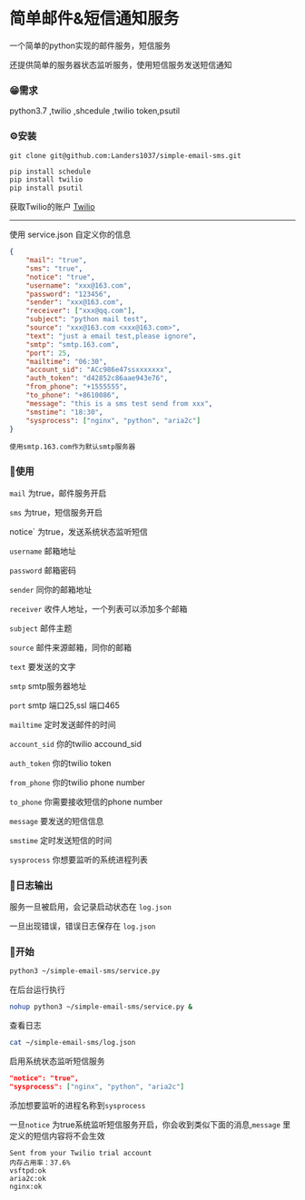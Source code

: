 # 简单邮件&短信通知服务
一个简单的python实现的邮件服务，短信服务

还提供简单的服务器状态监听服务，使用短信服务发送短信通知

### 😁需求

python3.7 ,twilio ,shcedule ,twilio token,psutil

### ⚙安装

```shell
git clone git@github.com:Landers1037/simple-email-sms.git
```



```python
pip install schedule
pip install twilio
pip install psutil
```

获取Twilio的账户  [Twilio](https://www.twilio.com/try-twilio)

------

使用 service.json 自定义你的信息

```json
{
    "mail": "true",
    "sms": "true",
    "notice": "true",
    "username": "xxx@163.com",
    "password": "123456",
    "sender": "xxx@163.com",
    "receiver": ["xxx@qq.com"],
    "subject": "python mail test",
    "source": "xxx@163.com <xxx@163.com>",
    "text": "just a email test,please ignore",
    "smtp": "smtp.163.com",
    "port": 25,
    "mailtime": "06:30",
    "account_sid": "ACc986e47ssxxxxxxx",
    "auth_token": "d42852c86aae943e76",
    "from_phone": "+1555555",
    "to_phone": "+8610086",
    "message": "this is a sms test send from xxx",
    "smstime": "18:30",
    "sysprocess": ["nginx", "python", "aria2c"]
}
```

`使用smtp.163.com作为默认smtp服务器`

### 📝使用

`mail` 为true，邮件服务开启

`sms` 为true，短信服务开启

notice` 为true，发送系统状态监听短信

`username` 邮箱地址

`password` 邮箱密码

`sender` 同你的邮箱地址

`receiver` 收件人地址，一个列表可以添加多个邮箱

`subject` 邮件主题

`source` 邮件来源邮箱，同你的邮箱

`text` 要发送的文字

`smtp` smtp服务器地址

`port` smtp 端口25,ssl 端口465

`mailtime` 定时发送邮件的时间

`account_sid` 你的twilio accound_sid

`auth_token` 你的twilio token

`from_phone` 你的twilio phone number

`to_phone` 你需要接收短信的phone number 

`message` 要发送的短信信息

`smstime` 定时发送短信的时间

`sysprocess` 你想要监听的系统进程列表

### 🔴日志输出

服务一旦被启用，会记录启动状态在 `log.json`

一旦出现错误，错误日志保存在 `log.json`

### 🤪开始

```bash
python3 ~/simple-email-sms/service.py
```

在后台运行执行

```bash
nohup python3 ~/simple-email-sms/service.py &
```

查看日志

```bash
cat ~/simple-email-sms/log.json
```

启用系统状态监听短信服务

```json
"notice": "true",
"sysprocess": ["nginx", "python", "aria2c"]
```

添加想要监听的进程名称到`sysprocess`

一旦`notice` 为true系统监听短信服务开启，你会收到类似下面的消息,`message` 里定义的短信内容将不会生效

```
Sent from your Twilio trial account
内存占用率：37.6%
vsftpd:ok
aria2c:ok
nginx:ok
```

